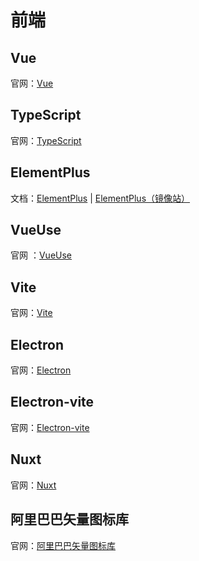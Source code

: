 # 前端

## Vue

官网：[Vue](https://cn.vuejs.org)

## TypeScript

官网：[TypeScript](https://www.tslang.cn)

## ElementPlus

文档：[ElementPlus](https://element-plus.org) | [ElementPlus（镜像站）](https://element-plus.xclhove.top)

## VueUse

官网 ：[VueUse](https://vueuse.org)

## Vite

官网：[Vite](https://vitejs.dev)

## Electron

官网：[Electron](https://www.electronjs.org)

## Electron-vite

官网：[Electron-vite](https://electron-vite.github.io)

## Nuxt

官网：[Nuxt](https://nuxt.com)

## 阿里巴巴矢量图标库

官网：[阿里巴巴矢量图标库](https://www.iconfont.cn)
